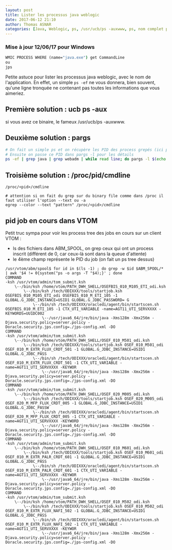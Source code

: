 ```yaml
---
layout: post
title: Lister les processus java weblogic
date: 2017-06-12 21:10
author: Thomas ASNAR
categories: [Java, Weblogic, ps, /usr/ucb/ps -auxwww, ps, nom complet processus, processus tronqué]
---
```


### Mise à jour 12/06/17 pour Windows 

```cmd
WMIC PROCESS WHERE (name="java.exe") get CommandLine 
ou
jps
```

Petite astuce pour lister les processus java weblogic, avec le nom de l'application. 
En effet, un simple `ps -ef` ne vous donnera, bien souvent, qu'une ligne tronquée ne contenant pas toutes les informations que vous aimeriez.

## Première solution : ucb ps -aux

si vous avez ce binaire, le fameux /usr/ucb/ps -auxwww.

## Deuxième solution : pargs

```bash
# On fait un simple ps et on récupère les PID des process grepés (ici par exemple, les processus java lancés par l'utilisateur webadm
# Ensuite on passe ce PID dans pargs -l pour les détails
ps -ef | grep java | grep webadm | while read line; do pargs -l $(echo $line | awk '{print $2}') 2> /dev/null ; done
```

## Troisième solution : /proc/pid/cmdline

```
/proc/<pid>/cmdline

# attention si on fait du grep sur du binary file comme dans /proc il faut utiliser l'option --text ou -a
egrep --color --text "pattern" /proc/<pid>/cmdline
```

## pid job en cours dans VTOM

Petit truc sympa pour voir les process tree des jobs en cours sur un client VTOM :

 * ls des fichiers dans ABM_SPOOL, on grep ceux qui ont un process inscrit (différent de 0, car ceux-là sont dans la queue d'attente)
 * le 4ème champ représente le PID du job (on fait un ps tree dessus)

```
/usr/vtom/abm/spool$ for id in $(ls -1) ; do grep -w $id $ABM_SPOOL/* | awk '$4 != 0{system("ps -o args -T "$4);}' ; done
COMMAND
-ksh /usr/vtom/admin/tom_submit.ksh
    \--/bin/ksh /home/vtom/PATH_DWH_SHELL/OSEFBIS_010_M105_ETI_odi.ksh
        \--/bin/ksh /tech/ODIXXX/tools/startjob.ksh OSEFBIS_010_M105_ETI_odi OSEFBIS_010_M_ETI_105 -1 GLOBAL.G_JDBC_INSTANCE=USID1 GLOBAL.G_JDBC_PASSWORD= G
            \--/bin/sh /tech/ODIXXX/oracledi/agent/bin/startscen.sh OSEFBIS_010_M_ETI_105 -1 CTX_UTI_VARIABLE -name=AGT11_UTI_SERVXXXX -KEYWORDS=UU1DC002
                \--/usr/java6_64/jre/bin/java -Xms128m -Xmx256m -Djava.security.policy=server.policy -Doracle.security.jps.config=./jps-config.xml -DO
COMMAND
-ksh /usr/vtom/admin/tom_submit.ksh
    \--/bin/ksh /home/vtom/PATH_DWH_SHELL/OSEF_010_M501_odi.ksh
        \--/bin/ksh /tech/ODIXXX/tools/startjob.ksh OSEF_010_M501_odi OSEF_010_M_EXTR_FLUX_CRDT_501 -1 GLOBAL.G_JDBC_INSTANCE=USID1 GLOBAL.G_JDBC_PASS
            \--/bin/sh /tech/ODIXXX/oracledi/agent/bin/startscen.sh OSEF_010_M_EXTR_FLUX_CRDT_501 -1 CTX_UTI_VARIABLE -name=AGT11_UTI_SERVXXXX -KEYWOR
                \--/usr/java6_64/jre/bin/java -Xms128m -Xmx256m -Djava.security.policy=server.policy -Doracle.security.jps.config=./jps-config.xml -DO
COMMAND
-ksh /usr/vtom/admin/tom_submit.ksh
    \--/bin/ksh /home/vtom/PATH_DWH_SHELL/OSEF_020_M005_odi.ksh
        \--/bin/ksh /tech/ODIXXX/tools/startjob.ksh OSEF_020_M005_odi OSEF_020_M_MFP_FLUX_CRDT_005 -1 GLOBAL.G_JDBC_INSTANCE=USID1 GLOBAL.G_JDBC_PASSW
            \--/bin/sh /tech/ODIXXX/oracledi/agent/bin/startscen.sh OSEF_020_M_MFP_FLUX_CRDT_005 -1 CTX_UTI_VARIABLE -name=AGT11_UTI_SERVXXXX -KEYWORD
                \--/usr/java6_64/jre/bin/java -Xms128m -Xmx256m -Djava.security.policy=server.policy -Doracle.security.jps.config=./jps-config.xml -DO
COMMAND
-ksh /usr/vtom/admin/tom_submit.ksh
    \--/bin/ksh /home/vtom/PATH_DWH_SHELL/OSEF_010_M601_odi.ksh
        \--/bin/ksh /tech/ODIXXX/tools/startjob.ksh OSEF_010_M601_odi OSEF_010_M_EXTR_PALR_CRDT_601 -1 GLOBAL.G_JDBC_INSTANCE=USID1 GLOBAL.G_JDBC_PASS
            \--/bin/sh /tech/ODIXXX/oracledi/agent/bin/startscen.sh OSEF_010_M_EXTR_PALR_CRDT_601 -1 CTX_UTI_VARIABLE -name=AGT11_UTI_SERVXXXX -KEYWOR
                \--/usr/java6_64/jre/bin/java -Xms128m -Xmx256m -Djava.security.policy=server.policy -Doracle.security.jps.config=./jps-config.xml -DO
COMMAND
-ksh /usr/vtom/admin/tom_submit.ksh
    \--/bin/ksh /home/vtom/PATH_DWH_SHELL/OSEF_010_M502_odi.ksh
        \--/bin/ksh /tech/ODIXXX/tools/startjob.ksh OSEF_010_M502_odi OSEF_010_M_EXTR_FLUX_NAFI_502 -1 GLOBAL.G_JDBC_INSTANCE=USID1 GLOBAL.G_JDBC_PASS
            \--/bin/sh /tech/ODIXXX/oracledi/agent/bin/startscen.sh OSEF_010_M_EXTR_FLUX_NAFI_502 -1 CTX_UTI_VARIABLE -name=AGT11_UTI_SERVXXXX -KEYWOR
                \--/usr/java6_64/jre/bin/java -Xms128m -Xmx256m -Djava.security.policy=server.policy -Doracle.security.jps.config=./jps-config.xml -DO
```
